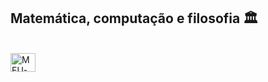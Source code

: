 ##  Matemática, computação e filosofia 🏛️
<div style="display: inline_block"><br>
  <img align="center" alt=MEU-C" height="30" width="40" src="https://cdn.jsdelivr.net/gh/devicons/devicon@latest/icons/c/c-original.svg">
</div>
 
